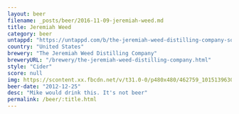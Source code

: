 ```yaml
---
layout: beer
filename: _posts/beer/2016-11-09-jeremiah-weed.md
title: Jeremiah Weed
category: beer
untappd: "https://untappd.com/b/the-jeremiah-weed-distilling-company-sour-mash-brew/98130"
country: "United States"
brewery: "The Jeremiah Weed Distilling Company"
breweryURL: "/brewery/the-jeremiah-weed-distilling-company.html"
style: "Cider"
score: null
img: https://scontent.xx.fbcdn.net/v/t31.0-0/p480x480/462759_10151396305103745_1792863383_o.jpg?_nc_cat=109&_nc_ohc=7yGjm1hTaiAAQk-mYdvYrOd_NRHhYa9jRXPR74ns6FRutq682ZLyjc1Ug&_nc_ht=scontent.xx&oh=93db10a4b7170dcec74f6262192983c4&oe=5E8B5A9D
beer-date: "2012-12-25"
desc: "Mike would drink this. It's not beer"
permalink: /beer/:title.html
---
```

